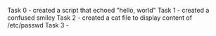 Task 0 - created a script that echoed "hello, world"
Task 1 - created a confused smiley 
Task 2 - created a cat file to display content of /etc/passwd
Task 3 -
